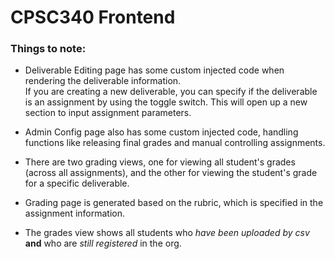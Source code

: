 # CPSC340 Frontend

### Things to note:
* Deliverable Editing page has some custom injected code when rendering the deliverable information.  
If you are creating a new deliverable, you can specify if the deliverable is an assignment by using
the toggle switch. This will open up a new section to input assignment parameters.

* Admin Config page also has some custom injected code, handling functions
like releasing final grades and manual controlling assignments.

* There are two grading views, one for viewing all student's grades (across all
assignments), and the other for viewing the student's grade
for a specific deliverable.

* Grading page is generated based on the rubric, which is specified in
the assignment information. 

* The grades view shows all students who _have been uploaded by csv_ **and**
who are _still registered_ in the org.


<!-- 
## Design Choices:
     
Custom code is run on page loads, through `renderPage()`.
--->
